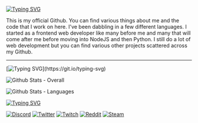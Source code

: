 [![Typing SVG](https://readme-typing-svg.demolab.com?font=Fira+Code&pause=1000&color=FFFFFF&random=false&width=435&lines=github.com%2FChroma9)](https://git.io/typing-svg)

This is my official Github. You can find various things about me and the code that I work on here. I've been dabbling in a few different languages. I started as a frontend 
web developer like many before me and many that will come after me before moving into NodeJS and then Python. I still do a lot of web development but you can find various
other projects scattered across my Github.

<hr>

[![Typing SVG](https://readme-typing-svg.demolab.com?font=Fira+Code&pause=1000&color=FFFFFF&random=false&width=435&lines=My+Github+Stats...)](https://git.io/typing-svg)

![Github Stats - Overall](https://github-readme-stats.vercel.app/api?username=chroma9&show_icons=true&theme=tokyonight&hide=[%22issues%22])

![Github Stats - Languages](https://github-readme-stats.vercel.app/api/top-langs?username=chroma9&show_icons=true&theme=tokyonight&layout=compact)

[![Typing SVG](https://readme-typing-svg.demolab.com?font=Fira+Code&pause=1000&color=FFFFFF&random=false&width=435&lines=Contact+Me)](https://git.io/typing-svg)

[![Discord](https://img.shields.io/badge/Discord-Chroma9%230001-7289DA?style=for-the-badge&logo=discord&logoColor=white)](https://discord.com/users/282853131729924864)
[![Twitter](https://img.shields.io/badge/Twitter-Chroma9-1DA1F2?style=for-the-badge&logo=twitter&logoColor=white)](https://twitter.com/Chroma9)
[![Twitch](https://img.shields.io/badge/Twitch-Chroma9-9146FF?style=for-the-badge&logo=twitch&logoColor=white)](https://twitch.tv/chroma9)
[![Reddit](https://img.shields.io/badge/Reddit-Chroma9-FF4500?style=for-the-badge&logo=reddit&logoColor=white)](https://reddit.com/u/Chroma9)
[![Steam](https://img.shields.io/badge/Steam-Chroma9-000000?style=for-the-badge&logo=steam&logoColor=white)](https://steamcommunity.com/id/Chroma9)